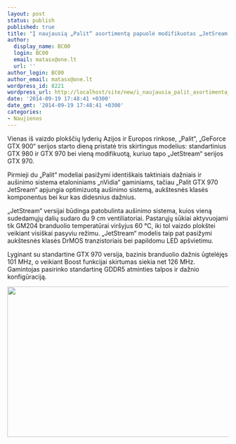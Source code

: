```yaml
---
layout: post
status: publish
published: true
title: "Į naujausią „Palit“ asortimentą papuolė modifikuotas „JetSream GTX 970“ modelis"
author:
  display_name: BC00
  login: BC00
  email: matasx@one.lt
  url: ''
author_login: BC00
author_email: matasx@one.lt
wordpress_id: 8221
wordpress_url: http://localhost/site/new/i_naujausia_palit_asortimenta_papuole_modifikuotas_jetsream_gtx_970_modelis/
date: '2014-09-19 17:48:41 +0300'
date_gmt: '2014-09-19 17:48:41 +0300'
categories:
- Naujienos
---
```

<p>
	Vienas i&scaron; vaizdo plok&scaron;čių lyderių Azijos ir Europos rinkose, &bdquo;Palit&ldquo;, &bdquo;GeForce GTX 900&ldquo; serijos starto dieną pristatė tris skirtingus modelius: standartinius GTX 980 ir GTX 970 bei vieną modifikuotą, kuriuo tapo &bdquo;JetStream&ldquo; serijos GTX 970.</p>
<p>
	Pirmieji du &bdquo;Palit&ldquo; modeliai pasižymi identi&scaron;kais taktiniais dažniais ir au&scaron;inimo sistema etaloniniams &bdquo;nVidia&ldquo; gaminiams, tačiau &bdquo;Palit GTX 970 JetSream&ldquo; apjungia optimizuotą au&scaron;inimo sistemą, auk&scaron;tesnės klasės komponentus bei kur kas didesnius dažnius.</p>
<p>
	&bdquo;JetStream&ldquo; versijai būdinga patobulinta au&scaron;inimo sistema, kuios vieną sudedamųjų dalių sudaro du 9 cm ventiliatoriai. Pastarųjų sūkiai aktyvuojami tik GM204 branduolio temperatūrai vir&scaron;yjus 60 &deg;C, iki tol vaizdo plok&scaron;tei veikiant visi&scaron;kai pasyviu režimu. &bdquo;JetStream&ldquo; modelis taip pat pasižymi auk&scaron;tesnės klasės DrMOS tranzistoriais bei papildomu LED ap&scaron;vietimu.</p>
<p>
	Lyginant su standartine GTX 970 versija, bazinis branduolio dažnis ūgtelėjęs 101 MHz, o veikiant Boost funkcijai skirtumas siekia net 126 MHz. Gamintojas pasirinko standartinę GDDR5 atminties talpos ir dažnio konfigūraciją.</p>
<p>
	<img alt="" src="http://technews.lt/userfiles/Palit_GeForce_GTX_900_series_01.jpg" style="width: 520px; height: 342px;" /></p>
